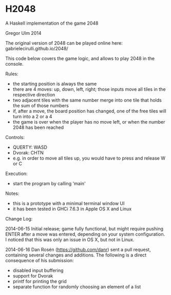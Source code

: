H2048
====
A Haskell implementation of the game 2048

Gregor Ulm
2014


The original version of 2048 can be played online here:
gabrielecirulli.github.io/2048/

This code below covers the game logic, and allows to play 2048
in the console.


Rules:

- the starting position is always the same
- there are 4 moves: up, down, left, right; those
    inputs move all tiles in the respective direction
- two adjacent tiles with the same number merge into one
    tile that holds the sum of those numbers
- if, after a move, the board position has changed, one of
    the free tiles will turn into a 2 or a 4
- the game is over when the player has no move left, or
    when the number 2048 has been reached


Controls:

- QUERTY: WASD
- Dvorak: CHTN
- e.g. in order to move all tiles up, you would have to press
	and release W or C


Execution:

- start the program by calling 'main'


Notes:

- this is a prototype with a minimal terminal window UI
- it has been tested in GHCi 7.6.3 in Apple OS X and Linux


Change Log:

2014-06-15
Initial release; game fully functional, but might require pushing ENTER after
a move was entered, depending on your system configuration. I noticed that
this was only an issue in OS X, but not in Linux.

2014-06-16
Dan Rosén (https://github.com/danr) sent a pull request, containing
several changes and additions. The following is a direct consequence
of his submission:
- disabled input buffering
- support for Dvorak
- printf for printing the grid
- separate function for randomly choosing an element of a list
